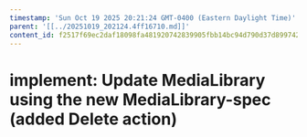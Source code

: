 ```yaml
---
timestamp: 'Sun Oct 19 2025 20:21:24 GMT-0400 (Eastern Daylight Time)'
parent: '[[../20251019_202124.4ff16710.md]]'
content_id: f2517f69ec2daf18098fa481920742839905fbb14bc94d790d37d89974213b86
---
```


# implement: Update MediaLibrary using the new MediaLibrary-spec (added Delete action)
